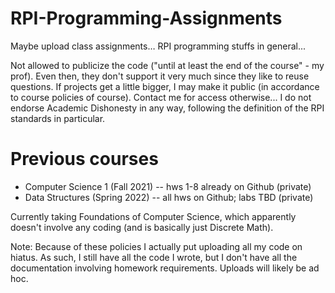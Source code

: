 # RPI-Programming-Assignments

Maybe upload class assignments… RPI programming stuffs in general...

Not allowed to publicize the code ("until at least the end of the course" - my prof). Even then, they don't support it very much since they like to reuse questions. If projects get a little bigger, I may make it public (in accordance to course policies of course). Contact me for access otherwise... I do not endorse Academic Dishonesty in any way, following the definition of the RPI standards in particular. 

# Previous courses
 - Computer Science 1 (Fall 2021) -- hws 1-8 already on Github (private)
 - Data Structures (Spring 2022) -- all hws on Github; labs TBD (private)

Currently taking Foundations of Computer Science, which apparently doesn't involve any coding (and is basically just Discrete Math).


Note: Because of these policies I actually put uploading all my code on hiatus. As such, I still have all the code I wrote, but I don't have all the documentation involving homework requirements. Uploads will likely be ad hoc.
